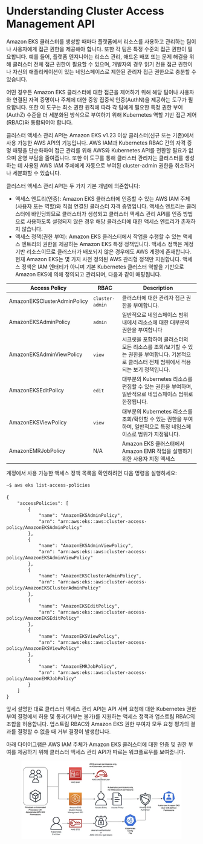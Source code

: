 # Understanding Cluster Access Management API

Amazon EKS 클러스터를 생성할 때마다 플랫폼에서 리소스를 사용하고 관리하는 팀이나 사용자에게 접근 권한을 제공해야 합니다. 또한 각 팀은 특정 수준의 접근 권한이 필요합니다. 예를 들어, 플랫폼 엔지니어는 리소스 관리, 애드온 배포 또는 문제 해결을 위해 클러스터 전체 접근 권한이 필요할 수 있으며, 개발자의 경우 읽기 전용 접근 권한이나 자신의 애플리케이션이 있는 네임스페이스로 제한된 관리자 접근 권한으로 충분할 수 있습니다.

어떤 경우든 Amazon EKS 클러스터에 대한 접근을 제어하기 위해 해당 팀이나 사용자와 연결된 자격 증명이나 주체에 대한 중앙 집중식 인증(AuthN)을 제공하는 도구가 필요합니다. 또한 이 도구는 최소 권한 원칙에 따라 각 팀에게 필요한 특정 권한 부여(AuthZ) 수준을 더 세분화된 방식으로 부여하기 위해 Kubernetes 역할 기반 접근 제어(RBAC)와 통합되어야 합니다.

클러스터 액세스 관리 API는 Amazon EKS v1.23 이상 클러스터(신규 또는 기존)에서 사용 가능한 AWS API의 기능입니다. AWS IAM과 Kubernetes RBAC 간의 자격 증명 매핑을 단순화하여 접근 관리를 위해 AWS와 Kubernetes API를 전환할 필요가 없으며 운영 부담을 줄여줍니다. 또한 이 도구를 통해 클러스터 관리자는 클러스터를 생성하는 데 사용된 AWS IAM 주체에게 자동으로 부여된 cluster-admin 권한을 취소하거나 세분화할 수 있습니다.

클러스터 액세스 관리 API는 두 가지 기본 개념에 의존합니다:

* 액세스 엔트리(인증): Amazon EKS 클러스터에 인증할 수 있는 AWS IAM 주체(사용자 또는 역할)와 직접 연결된 클러스터 자격 증명입니다. 액세스 엔트리는 클러스터에 바인딩되므로 클러스터가 생성되고 클러스터 액세스 관리 API를 인증 방법으로 사용하도록 설정되지 않은 경우 해당 클러스터에 대한 액세스 엔트리가 존재하지 않습니다.
* 액세스 정책(권한 부여): Amazon EKS 클러스터에서 작업을 수행할 수 있는 액세스 엔트리의 권한을 제공하는 Amazon EKS 특정 정책입니다. 액세스 정책은 계정 기반 리소스이므로 클러스터가 배포되지 않은 경우에도 AWS 계정에 존재합니다. 현재 Amazon EKS는 몇 가지 사전 정의된 AWS 관리형 정책만 지원합니다. 액세스 정책은 IAM 엔터티가 아니며 기본 Kubernetes 클러스터 역할을 기반으로 Amazon EKS에 의해 정의되고 관리되며, 다음과 같이 매핑됩니다.

| Access Policy               | RBAC            | Description                                                                      |
| --------------------------- | --------------- | -------------------------------------------------------------------------------- |
| AmazonEKSClusterAdminPolicy | `cluster-admin` | 클러스터에 대한 관리자 접근 권한을 부여합니다.                                                       |
| AmazonEKSAdminPolicy        | `admin`         | 일반적으로 네임스페이스 범위 내에서 리소스에 대한 대부분의 권한을 부여합니다                                       |
| AmazonEKSAdminViewPolicy    | `view`          | 시크릿을 포함하여 클러스터의 모든 리소스를 조회/보기할 수 있는 권한을 부여합니다. 기본적으로 클러스터 전체 범위에서 적용되는 보기 정책입니다. |
| AmazonEKSEditPolicy         | `edit`          | 대부분의 Kubernetes 리소스를 편집할 수 있는 권한을 부여하며, 일반적으로 네임스페이스 범위로 한정됩니다.                  |
| AmazonEKSViewPolicy         | `view`          | 대부분의 Kubernetes 리소스를 조회/확인할 수 있는 권한을 부여하며, 일반적으로 특정 네임스페이스로 범위가 지정됩니다.           |
| AmazonEMRJobPolicy          | N/A             | Amazon EKS 클러스터에서 Amazon EMR 작업을 실행하기 위한 사용자 지정 액세스                              |

계정에서 사용 가능한 액세스 정책 목록을 확인하려면 다음 명령을 실행하세요:

```
~$ aws eks list-access-policies
 
{
    "accessPolicies": [
        {
            "name": "AmazonEKSAdminPolicy",
            "arn": "arn:aws:eks::aws:cluster-access-policy/AmazonEKSAdminPolicy"
        },
        {
            "name": "AmazonEKSAdminViewPolicy",
            "arn": "arn:aws:eks::aws:cluster-access-policy/AmazonEKSAdminViewPolicy"
        },
        {
            "name": "AmazonEKSClusterAdminPolicy",
            "arn": "arn:aws:eks::aws:cluster-access-policy/AmazonEKSClusterAdminPolicy"
        },
        {
            "name": "AmazonEKSEditPolicy",
            "arn": "arn:aws:eks::aws:cluster-access-policy/AmazonEKSEditPolicy"
        },
        {
            "name": "AmazonEKSViewPolicy",
            "arn": "arn:aws:eks::aws:cluster-access-policy/AmazonEKSViewPolicy"
        },
        {
            "name": "AmazonEMRJobPolicy",
            "arn": "arn:aws:eks::aws:cluster-access-policy/AmazonEMRJobPolicy"
        }
    ]
}
```

앞서 설명한 대로 클러스터 액세스 관리 API는 API 서버 요청에 대한 Kubernetes 권한 부여 결정에서 허용 및 통과(거부는 불가)를 지원하는 액세스 정책과 업스트림 RBAC의 조합을 허용합니다. 업스트림 RBAC와 Amazon EKS 권한 부여자 모두 요청 평가의 결과를 결정할 수 없을 때 거부 결정이 발생합니다.

아래 다이어그램은 AWS IAM 주체가 Amazon EKS 클러스터에 대한 인증 및 권한 부여를 제공하기 위해 클러스터 액세스 관리 API가 따르는 워크플로우를 보여줍니다.

<figure><img src="../../.gitbook/assets/image (2) (1) (1) (1) (1) (1).png" alt=""><figcaption></figcaption></figure>

